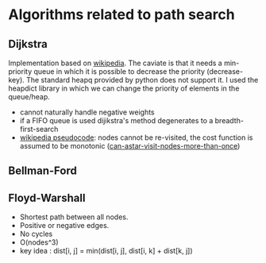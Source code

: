 # Algorithms related to path search

## Dijkstra

Implementation based on [wikipedia](https://en.wikipedia.org/wiki/Dijkstra%27s_algorithm). The caviate is 
that it needs a min-priority queue in which it is possible to decrease the priority (decrease-key). The standard 
heapq provided by python does not support it. I used the heapdict library in which we can change the priority of elements 
in the queue/heap.

  * cannot naturally handle negative weights
  * if a FIFO queue is used dijikstra's method degenerates to a breadth-first-search
  * [wikipedia pseudocode](https://en.wikipedia.org/wiki/A%2a_search_algorithm): nodes cannot be re-visited, the cost function is assumed to be monotonic ([can-astar-visit-nodes-more-than-once](https://stackoverflow.com/questions/21441662/can-astar-visit-nodes-more-than-once))
  
## Bellman-Ford


## Floyd-Warshall

* Shortest path between all nodes.
* Positive or negative edges.
* No cycles
* O(nodes^3)
* key idea : dist[i, j] = min(dist[i, j], dist[i, k] + dist[k, j])
